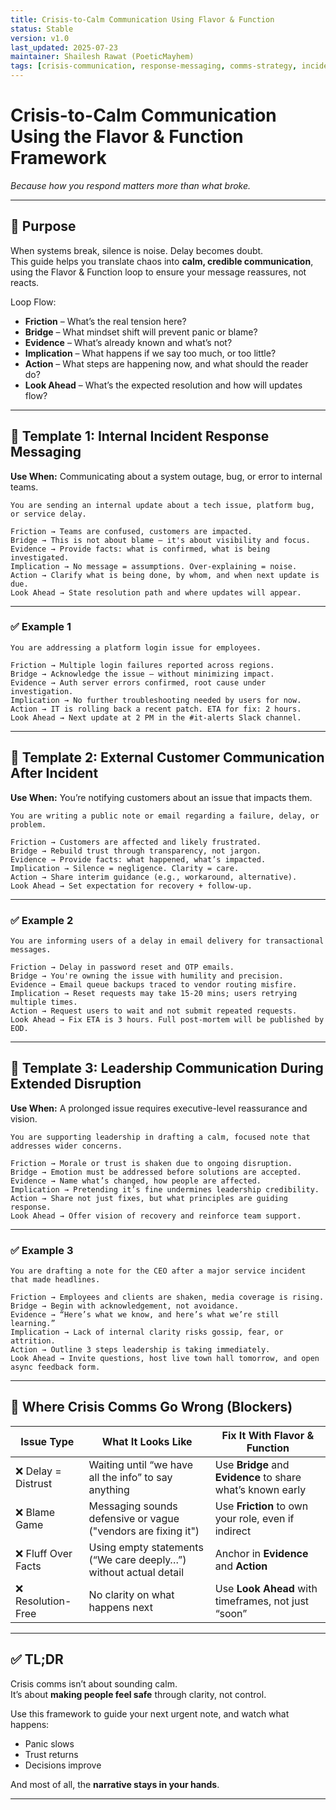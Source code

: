 ```yaml
---
title: Crisis-to-Calm Communication Using Flavor & Function  
status: Stable  
version: v1.0  
last_updated: 2025-07-23  
maintainer: Shailesh Rawat (PoeticMayhem)  
tags: [crisis-communication, response-messaging, comms-strategy, incident-response, trust-recovery]  
---
```


# Crisis-to-Calm Communication Using the Flavor & Function Framework  
*Because how you respond matters more than what broke.*

---

## 📌 Purpose

When systems break, silence is noise. Delay becomes doubt.  
This guide helps you translate chaos into **calm, credible communication**, using the Flavor & Function loop to ensure your message reassures, not reacts.

Loop Flow:  
- **Friction** – What’s the real tension here?  
- **Bridge** – What mindset shift will prevent panic or blame?  
- **Evidence** – What’s already known and what’s not?  
- **Implication** – What happens if we say too much, or too little?  
- **Action** – What steps are happening now, and what should the reader do?  
- **Look Ahead** – What’s the expected resolution and how will updates flow?

---

## 🧰 Template 1: Internal Incident Response Messaging

**Use When:** Communicating about a system outage, bug, or error to internal teams.

```
You are sending an internal update about a tech issue, platform bug, or service delay.

Friction → Teams are confused, customers are impacted.  
Bridge → This is not about blame — it's about visibility and focus.  
Evidence → Provide facts: what is confirmed, what is being investigated.  
Implication → No message = assumptions. Over-explaining = noise.  
Action → Clarify what is being done, by whom, and when next update is due.  
Look Ahead → State resolution path and where updates will appear.
```

---

### ✅ Example 1

```
You are addressing a platform login issue for employees.

Friction → Multiple login failures reported across regions.  
Bridge → Acknowledge the issue — without minimizing impact.  
Evidence → Auth server errors confirmed, root cause under investigation.  
Implication → No further troubleshooting needed by users for now.  
Action → IT is rolling back a recent patch. ETA for fix: 2 hours.  
Look Ahead → Next update at 2 PM in the #it-alerts Slack channel.
```

---

## 🧰 Template 2: External Customer Communication After Incident

**Use When:** You’re notifying customers about an issue that impacts them.

```
You are writing a public note or email regarding a failure, delay, or problem.

Friction → Customers are affected and likely frustrated.  
Bridge → Rebuild trust through transparency, not jargon.  
Evidence → Provide facts: what happened, what’s impacted.  
Implication → Silence = negligence. Clarity = care.  
Action → Share interim guidance (e.g., workaround, alternative).  
Look Ahead → Set expectation for recovery + follow-up.
```

---

### ✅ Example 2

```
You are informing users of a delay in email delivery for transactional messages.

Friction → Delay in password reset and OTP emails.  
Bridge → You're owning the issue with humility and precision.  
Evidence → Email queue backups traced to vendor routing misfire.  
Implication → Reset requests may take 15-20 mins; users retrying multiple times.  
Action → Request users to wait and not submit repeated requests.  
Look Ahead → Fix ETA is 3 hours. Full post-mortem will be published by EOD.
```

---

## 🧰 Template 3: Leadership Communication During Extended Disruption

**Use When:** A prolonged issue requires executive-level reassurance and vision.

```
You are supporting leadership in drafting a calm, focused note that addresses wider concerns.

Friction → Morale or trust is shaken due to ongoing disruption.  
Bridge → Emotion must be addressed before solutions are accepted.  
Evidence → Name what’s changed, how people are affected.  
Implication → Pretending it’s fine undermines leadership credibility.  
Action → Share not just fixes, but what principles are guiding response.  
Look Ahead → Offer vision of recovery and reinforce team support.
```

---

### ✅ Example 3

```
You are drafting a note for the CEO after a major service incident that made headlines.

Friction → Employees and clients are shaken, media coverage is rising.  
Bridge → Begin with acknowledgement, not avoidance.  
Evidence → “Here’s what we know, and here’s what we’re still learning.”  
Implication → Lack of internal clarity risks gossip, fear, or attrition.  
Action → Outline 3 steps leadership is taking immediately.  
Look Ahead → Invite questions, host live town hall tomorrow, and open async feedback form.
```

---

## 🚧 Where Crisis Comms Go Wrong (Blockers)

| Issue Type           | What It Looks Like                                                       | Fix It With Flavor & Function                                          |
|----------------------|---------------------------------------------------------------------------|------------------------------------------------------------------------|
| ❌ Delay = Distrust   | Waiting until “we have all the info” to say anything                     | Use **Bridge** and **Evidence** to share what’s known early           |
| ❌ Blame Game         | Messaging sounds defensive or vague ("vendors are fixing it")            | Use **Friction** to own your role, even if indirect                   |
| ❌ Fluff Over Facts   | Using empty statements (“We care deeply…”) without actual detail         | Anchor in **Evidence** and **Action**                                 |
| ❌ Resolution-Free    | No clarity on what happens next                                          | Use **Look Ahead** with timeframes, not just “soon”                   |

---

## ✅ TL;DR

Crisis comms isn’t about sounding calm.  
It’s about **making people feel safe** through clarity, not control.  

Use this framework to guide your next urgent note, and watch what happens:

- Panic slows  
- Trust returns  
- Decisions improve  

And most of all, the **narrative stays in your hands**.

---